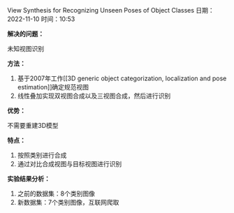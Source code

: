  View Synthesis for Recognizing Unseen Poses of Object Classes
日期：2022-11-10  时间：10:53

**解决的问题：**

未知视图识别

**方法：**

1. 基于2007年工作[[3D generic object categorization, localization and pose estimation]]确定规范视图
2. 线性叠加实现双视图合成以及三视图合成，然后进行识别


**优势：**

不需要重建3D模型

**特点：**

1. 按照类别进行合成
2. 通过对比合成视图与目标视图进行识别

**实验结果分析：**

1. 之前的数据集：8个类别图像
2. 新数据集：7个类别图像，互联网爬取









